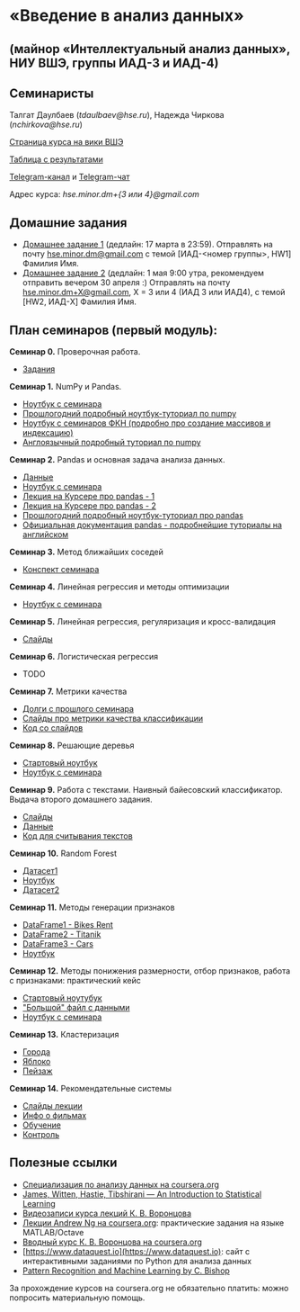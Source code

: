 # «Введение в анализ данных»
## (майнор «Интеллектуальный анализ данных», НИУ ВШЭ, группы ИАД-3 и ИАД-4)

## Семинаристы
Талгат Даулбаев (_tdaulbaev@hse.ru_), Надежда Чиркова (_nchirkova@hse.ru_)

[Страница курса на вики ВШЭ](http://wiki.cs.hse.ru/Майнор_Интеллектуальный_анализ_данных/Введение_в_анализ_данных)

[Таблица с результатами](https://docs.google.com/spreadsheets/d/1sFKaErC0N7YteroaNS8N9JkHZUdWKc3RFv1wv5kGyzw/edit)

[Telegram-канал](https://t.me/iad34) и [Telegram-чат](https://t.me/joinchat/AAAAAAuSk3MQuJfh1q4p9Q)

Адрес курса: _hse.minor.dm+{3 или 4}@gmail.com_

## Домашние задания
* [Домашнее задание 1](https://github.com/iad34/seminars/blob/master/materials/HW1.ipynb) (дедлайн: 17 марта в 23:59). 
Отправлять на почту hse.minor.dm@gmail.com с темой [ИАД-<номер группы>, HW1] Фамилия Имя.
* [Домашнее задание 2](https://github.com/iad34/seminars/blob/master/materials/hw2.ipynb) (дедлайн: 1 мая 9:00 утра, рекомендуем отправить вечером 30 апреля :) Отправлять на почту hse.minor.dm+X@gmail.com, X = 3 или 4 (ИАД 3 или ИАД4), с темой [HW2, ИАД-X] Фамилия Имя.

## План семинаров (первый модуль):

__Семинар 0.__ Проверочная работа.
* [Задания](https://github.com/iad34/seminars/blob/master/materials/test0.ipynb)

__Семинар 1.__ NumPy и Pandas.
* [Ноутбук с семинара](https://github.com/iad34/seminars/blob/master/materials/sem1.ipynb)
* [Прошлогодний подробный ноутбук-туториал по numpy](https://github.com/nadiinchi/HSE_minor_DataAnalysis_seminars_iad16/blob/master/materials/Sem2_NumPy.ipynb)
* [Ноутбук с семинаров ФКН (подробно про создание массивов и индексацию)](https://github.com/nadiinchi/HSE_FCS_seminars/blob/master/materials/sem.01.ipynb)
* [Англоязычный подробный туториал по numpy](http://nbviewer.jupyter.org/github/Atlas7/scipy-tentative-numpy-tutorials/blob/master/tentative-numpy-tutorial.ipynb)

__Семинар 2.__ Pandas и основная задача анализа данных.
* [Данные](https://raw.githubusercontent.com/iad34/seminars/master/materials/data_sem1.csv)
* [Ноутбук с семинара](https://github.com/iad34/seminars/blob/master/materials/Sem2.ipynb)
* [Лекция на Курсере про pandas - 1](https://www.coursera.org/learn/mathematics-and-python/lecture/rcjAW/pandas-data-frame)
* [Лекция на Курсере про pandas - 2](https://www.coursera.org/learn/mathematics-and-python/lecture/lsXAR/pandas-indieksatsiia-i-sieliektsiia)
* [Прошлогодний подробный ноутбук-туториал про pandas](https://github.com/nadiinchi/HSE_minor_DataAnalysis_seminars_iad16/blob/master/materials/Seminar3_pandas.ipynb)
* [Официальная документация pandas - подробнейшие туториалы на английском](http://pandas.pydata.org/pandas-docs/stable/10min.html)

__Семинар 3.__ Метод ближайших соседей
* [Конспект семинара](https://github.com/iad34/seminars/blob/master/materials/sem3_0.ipynb)

__Семинар 4.__ Линейная регрессия и методы оптимизации
* [Ноутбук с семинара](https://github.com/iad34/seminars/blob/master/materials/sem3.ipynb)

__Семинар 5.__ Линейная регрессия, регуляризация и кросс-валидация
* [Слайды](https://github.com/iad34/seminars/blob/master/materials/report.pdf)

__Семинар 6.__ Логистическая регрессия
* TODO

__Семинар 7.__ Метрики качества
* [Долги с прошлого семинара](https://github.com/iad34/seminars/blob/master/materials/Sem6_real_data.ipynb)
* [Слайды про метрики качества классификации](https://github.com/iad34/seminars/blob/master/materials/sem7.pdf)
* [Код со слайдов](https://github.com/iad34/seminars/blob/master/materials/sem7.ipynb)

__Семинар 8.__ Решающие деревья
* [Стартовый ноутбук](https://github.com/iad34/seminars/blob/master/materials/Starter_sem8.ipynb)
* [Ноутбук с семинара](https://github.com/iad34/seminars/blob/master/materials/Sem8.ipynb)

__Семинар 9.__ Работа с текстами. Наивный байесовский классификатор. Выдача второго домашнего задания.
* [Слайды](https://github.com/iad34/seminars/blob/master/materials/sem9.pdf)
* [Данные](https://github.com/iad34/seminars/blob/master/materials/9sem_data.zip)
* [Код для считывания текстов](https://pastebin.com/JXrDiDGL)

__Семинар 10.__ Random Forest
* [Датасет1](http://www.machinelearning.ru/wiki/images/3/32/Titanic.zip)
* [Ноутбук](https://github.com/iad34/seminars/blob/master/materials/rf.ipynb)
* [Датасет2](https://archive.ics.uci.edu/ml/datasets/Forest+Fires)

__Семинар 11.__ Методы генерации признаков
* [DataFrame1 - Bikes Rent](https://raw.githubusercontent.com/iad34/seminars/master/materials/bikes_rent.csv)
* [DataFrame2 - Titanik](https://raw.githubusercontent.com/iad34/seminars/master/materials/data_sem1.csv)
* [DataFrame3 - Cars](https://archive.ics.uci.edu/ml/machine-learning-databases/autos/imports-85.data)
* [Ноутбук](https://github.com/iad34/seminars/blob/master/materials/sem11.ipynb)

__Семинар 12.__ Методы понижения размерности, отбор признаков, работа с признаками: практический кейс
* [Стартовый ноутубук](https://github.com/iad34/seminars/blob/master/materials/StarterScript_sem12.ipynb)
* ["Большой" файл с данными](https://goo.gl/sneJdp)
* [Ноутбук с семинара](https://github.com/iad34/seminars/blob/master/materials/Script_sem12.ipynb)

__Семинар 13.__ Кластеризация
* [Города](https://raw.githubusercontent.com/iad34/seminars/master/materials/coord.csv)
* [Яблоко](https://raw.githubusercontent.com/iad34/seminars/master/materials/apple.png)
* [Пейзаж](https://raw.githubusercontent.com/iad34/seminars/master/materials/nature.jpg)

__Семинар 14.__ Рекомендательные системы
* [Слайды лекции](https://raw.githubusercontent.com/iad34/seminars/master/materials/recsys/lecture12-RS.pdf)
* [Инфо о фильмах](https://raw.githubusercontent.com/iad34/seminars/master/materials/recsys/movies.dat)
* [Обучение](https://raw.githubusercontent.com/iad34/seminars/master/materials/recsys/train.csv)
* [Контроль](https://raw.githubusercontent.com/iad34/seminars/master/materials/recsys/test.csv)

## Полезные ссылки
* [Специализация по анализу данных на coursera.org](https://ru.coursera.org/specializations/machine-learning-data-analysis)
* [James, Witten, Hastie, Tibshirani — An Introduction to Statistical Learning](http://www-bcf.usc.edu/~gareth/ISL/ISLR%20Sixth%20Printing.pdf)
* [Видеозаписи курса лекций К. В. Воронцова](https://yandexdataschool.ru/edu-process/courses/machine-learning)
* [Лекции Andrew Ng на coursera.org](https://www.coursera.org/learn/machine-learning): практические задания на языке MATLAB/Octave
* [Вводный курс К. В. Воронцова на coursera.org](https://www.coursera.org/learn/introduction-machine-learning)
* [https://www.dataquest.io](https://www.dataquest.io): сайт с интерактивными заданиями по Python для анализа данных
* [Pattern Recognition and Machine Learning by C. Bishop](http://www.rmki.kfki.hu/~banmi/elte/Bishop%20-%20Pattern%20Recognition%20and%20Machine%20Learning.pdf)

За прохождение курсов на coursera.org не обязательно платить: можно попросить материальную помощь.

